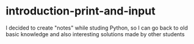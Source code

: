 # introduction-print-and-input
I decided to create "notes" while studing Python, so I can go back to old basic knowledge and also interesting solutions made by other students
